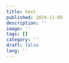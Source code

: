 ```yaml
---
title: test
published: 2024-11-05
description: ''
image: ''
tags: []
category: ''
draft: false 
lang: ''
---
```

